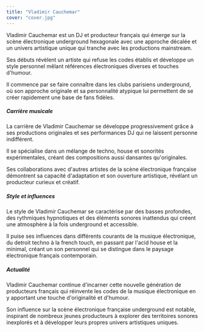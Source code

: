 ```yaml
---
title: "Vladimir Cauchemar"
cover: "cover.jpg"
---
```


Vladimir Cauchemar est un DJ et producteur français qui émerge sur la scène électronique underground hexagonale avec une
approche décalée et un univers artistique unique qui tranche avec les productions mainstream.

Ses débuts révèlent un artiste qui refuse les codes établis et développe un style personnel mêlant références
électroniques diverses et touches d'humour.

Il commence par se faire connaître dans les clubs parisiens underground, où son approche originale et sa personnalité
atypique lui permettent de se créer rapidement une base de fans fidèles.


##### Carrière musicale

La carrière de Vladimir Cauchemar se développe progressivement grâce à ses productions originales et ses performances DJ
qui ne laissent personne indifférent.

Il se spécialise dans un mélange de techno, house et sonorités expérimentales, créant des compositions aussi dansantes
qu'originales.

Ses collaborations avec d'autres artistes de la scène électronique française démontrent sa capacité d'adaptation et son
ouverture artistique, révélant un producteur curieux et créatif.


##### Style et influences

Le style de Vladimir Cauchemar se caractérise par des basses profondes, des rythmiques hypnotiques et des éléments
sonores inattendus qui créent une atmosphère à la fois underground et accessible.

Il puise ses influences dans différents courants de la musique électronique, du detroit techno à la french touch, en
passant par l'acid house et la minimal, créant un son personnel qui se distingue dans le paysage électronique français
contemporain.


##### Actualité

Vladimir Cauchemar continue d'incarner cette nouvelle génération de producteurs français qui réinvente les codes de la
musique électronique en y apportant une touche d'originalité et d'humour.

Son influence sur la scène électronique française underground est notable, inspirant de nombreux jeunes producteurs à
explorer des territoires sonores inexplorés et à développer leurs propres univers artistiques uniques.
